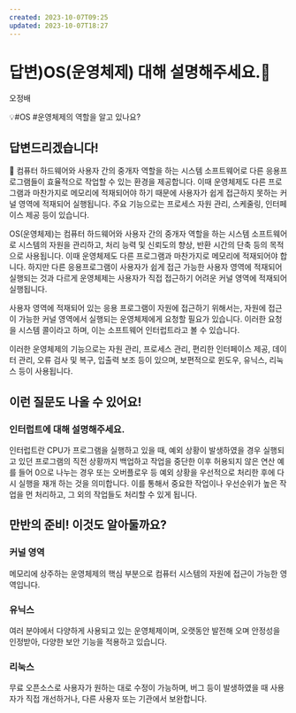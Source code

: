 ```yaml
---
created: 2023-10-07T09:25
updated: 2023-10-07T18:27
---
```

# 답변)OS(운영체제) 대해 설명해주세요.🏸

오정배

💡#OS #운영체제의 역할을 알고 있나요?

## 답변드리겠습니다!

<aside>
📌 컴퓨터 하드웨어와 사용자 간의 중개자 역할을 하는 시스템 소프트웨어로 다른 응용프로그램들이 효율적으로 작업할 수 있는 환경을 제공합니다.  이때 운영체제도 다른 프로그램과 마찬가지로 메모리에 적재되어야 하기 때문에 사용자가 쉽게 접근하지 못하는 커널 영역에 적재되어 실행됩니다.  주요 기능으로는 프로세스 자원 관리, 스케줄링, 인터페이스 제공 등이 있습니다.

</aside>

OS(운영체제)는 컴퓨터 하드웨어와 사용자 간의 중개자 역할을 하는 시스템 소프트웨어로 시스템의 자원을 관리하고, 처리 능력 및 신뢰도의 향상, 반환 시간의 단축 등의 목적으로 사용됩니다.  이때 운영체제도 다른 프로그램과 마찬가지로 메모리에 적재되어야 합니다. 하지만 다른 응용프로그램이 사용자가 쉽게 접근 가능한 사용자 영역에 적재되어 실행되는 것과 다르게 운영체제는 사용자가 직접 접근하기 어려운 커널 영역에 적재되어 실행됩니다. 

사용자 영역에 적재되어 있는 응용 프로그램이 자원에 접근하기 위해서는, 자원에 접근이 가능한 커널 영역에서 실행되는 운영체제에게 요청할 필요가 있습니다. 이러한 요청을 시스템 콜이라고 하며, 이는 소프트웨어 인터럽트라고 볼 수 있습니다.

이러한 운영체제의 기능으로는 자원 관리, 프로세스 관리,  편리한 인터페이스 제공, 데이터 관리, 오류 검사 및 복구, 입출력 보조 등이 있으며, 보편적으로 윈도우, 유닉스, 리눅스 등이 사용됩니다.

## 이런 질문도 나올 수 있어요!

### 인터럽트에 대해 설명해주세요.

인터럽트란 CPU가 프로그램을 실행하고 있을 때, 예외 상황이 발생하였을 경우 실행되고 있던 프로그램의 직전 상황까지 백업하고 작업을 중단한 이후 허용되지 않은 연산 예를 들어 0으로 나누는 경우 또는 오버플로우 등 예외 상황을 우선적으로 처리한 후에 다시 실행을 재개 하는 것을 의미합니다. 이를 통해서 중요한 작업이나 우선순위가 높은 작업을 먼 처리하고, 그 외의 작업들도 처리할 수 있게 됩니다. 

## 만반의 준비! 이것도 알아둘까요?

### **커널 영역**

메모리에 상주하는 운영체제의 핵심 부분으로 컴퓨터 시스템의 자원에 접근이 가능한 영역입니다.

### 유닉스

여러 분야에서 다양하게 사용되고 있는 운영체제이며, 오랫동안 발전해 오며 안정성을 인정받아, 다양한 보안 기능을 적용하고 있습니다.

### 리눅스

무료 오픈소스로 사용자가 원하는 대로 수정이 가능하며, 버그 등이 발생하였을 때 사용자가 직접 개선하거나, 다른 사용자 또는 기관에서 보완합니다.